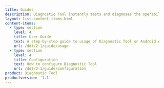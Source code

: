 ```yaml
---
title: Guides
description: Diagnostic Tool instantly tests and diagnoses the operability of the main device systems on Zebra mobile devices to determine system health.
layout: list-content-items.html
content-items:
  - type: section
    level: 4
    title: User Guide
    text: A step-by-step guide to usage of Diagnostic Tool on Android devices
    url: /ddt/2-1/guide/usage
  - type: section
    level: 4
    title: Configuration
    text: How to configure Diagnostic Tool
    url: /ddt/2-1/guide/configuration
product: Diagnostic Tool
productversion: '1.1'
---
```





